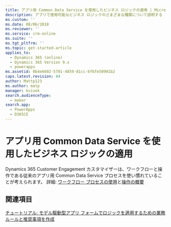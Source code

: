 ```yaml
---
title: アプリ用 Common Data Service を使用したビジネス ロジックの適用 | Microsoft Docs
description: アプリで使用可能なビジネス ロジックのさまざまな種類について説明する
ms.custom: ''
ms.date: 08/06/2018
ms.reviewer: ''
ms.service: crm-online
ms.suite: ''
ms.tgt_pltfrm: ''
ms.topic: get-started-article
applies_to:
  - Dynamics 365 (online)
  - Dynamics 365 Version 9.x
  - powerapps
ms.assetid: 0b4e6602-5701-4859-81cc-6f6fe50901b2
caps.latest.revision: 44
author: Mattp123
ms.author: matp
manager: kvivek
search.audienceType:
  - maker
search.app:
  - PowerApps
  - D365CE
---
```

# <a name="apply-business-logic-with-common-data-service-for-apps"></a>アプリ用 Common Data Service を使用したビジネス ロジックの適用

Dynamics 365 Customer Engagement カスタマイザーは、ワークフローと操作である従来のアプリ用 Common Data Service プロセスを使い慣れていることが考えられます。 詳細: [ワークフロー プロセスの使用](/flow/workflow-processes)と[操作の概要](/flow/actions)
  
## <a name="see-also"></a>関連項目  
[チュートリアル: モデル駆動型アプリ フォームでロジックを適用するための業務ルールと推奨事項を作成](../model-driven-apps/create-business-rules-recommendations-apply-logic-form.md)
